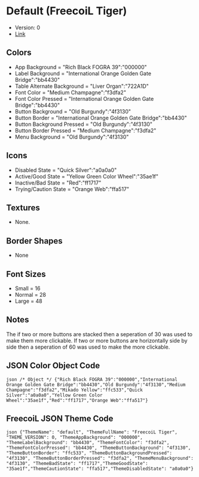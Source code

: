 # Default (FreecoiL Tiger)

* Version: 0
* [Link](https://coolors.co/000000-bb4430-4f3130-f3dfa2-ffc533-a0a0a0-35ae1f-ff1717-ffa517)

## Colors

* App Background = "Rich Black FOGRA 39":"000000"
* Label Background = "International Orange Golden Gate Bridge":"bb4430"
* Table Alternate Background = "Liver Organ":"722A1D"
* Font Color = "Medium Champagne":"f3dfa2"
* Font Color Pressed = "International Orange Golden Gate Bridge":"bb4430"
* Button Background = "Old Burgundy":"4f3130"
* Button Border = "International Orange Golden Gate Bridge":"bb4430"
* Button Background Pressed = "Old Burgundy":"4f3130"
* Button Border Pressed = "Medium Champagne":"f3dfa2"
* Menu Background = "Old Burgundy":"4f3130"

## Icons

* Disabled State = "Quick Silver":"a0a0a0"
* Active/Good State = "Yellow Green Color Wheel":"35ae1f"
* Inactive/Bad State = "Red":"ff1717"
* Trying/Caution State = "Orange Web":"ffa517"

## Textures

* None.

## Border Shapes

* None

## Font Sizes

* Small = 16
* Normal = 28
* Large = 48

## Notes

The if two or more buttons are stacked then a seperation of 30 was used to make them more clickable. If two or more buttons are horizontally side by side then a seperation of 60 was used to make the more clickable.

## JSON Color Object Code

``json
/* Object */
{"Rich Black FOGRA 39":"000000","International Orange Golden Gate Bridge":"bb4430","Old Burgundy":"4f3130","Medium Champagne":"f3dfa2","Mikado Yellow":"ffc533","Quick Silver":"a0a0a0","Yellow Green Color Wheel":"35ae1f","Red":"ff1717","Orange Web":"ffa517"}
``

## FreecoiL JSON Theme Code

``json
{"ThemeName": "default", "ThemeFullName": "FreecoiL Tiger", "THEME_VERSION": 0, "ThemeAppBackground": "000000", "ThemeLabelBackground": "bb4430", "ThemeFontColor": "f3dfa2", "ThemeFontColorPressed": "bb4430", "ThemeButtonBackground": "4f3130", "ThemeButtonBorder": "ffc533", "ThemeButtonBackgroundPressed": "4f3130", "ThemeButtonBorderPressed": "f3dfa2", "ThemeMenuBackground": "4f3130", "ThemeBadState": "ff1717","ThemeGoodState": "35ae1f","ThemeCautionState": "ffa517","ThemeDisabledState": "a0a0a0"}
``
